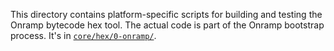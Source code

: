 This directory contains platform-specific scripts for building and testing the Onramp bytecode hex tool. The actual code is part of the Onramp bootstrap process. It's in [`core/hex/0-onramp/`](../../../core/hex/0-onramp/).

